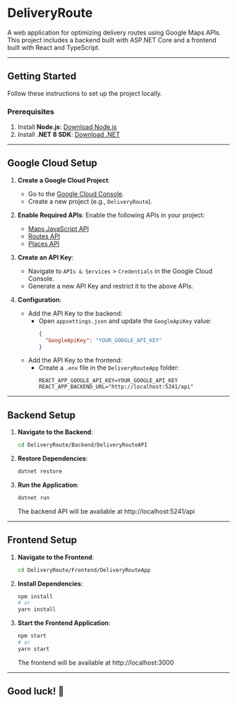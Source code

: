 # DeliveryRoute

A web application for optimizing delivery routes using Google Maps APIs. This project includes a backend built with ASP.NET Core and a frontend built with React and TypeScript.

---

## Getting Started

Follow these instructions to set up the project locally.

### Prerequisites

1. Install **Node.js**: [Download Node.js](https://nodejs.org/)
2. Install **.NET 8 SDK**: [Download .NET](https://dotnet.microsoft.com/download)

---

## Google Cloud Setup

1. **Create a Google Cloud Project**:
   - Go to the [Google Cloud Console](https://console.cloud.google.com/).
   - Create a new project (e.g., `DeliveryRoute`).

2. **Enable Required APIs**:
   Enable the following APIs in your project:
   - [Maps JavaScript API](https://console.cloud.google.com/marketplace/product/google/maps-backend.googleapis.com)
   - [Routes API](https://console.cloud.google.com/marketplace/product/google/routes.googleapis.com)
   - [Places API](https://console.cloud.google.com/apis/library/places-backend.googleapis.com)

3. **Create an API Key**:
   - Navigate to `APIs & Services` > `Credentials` in the Google Cloud Console.
   - Generate a new API Key and restrict it to the above APIs.

4. **Configuration**:
   - Add the API Key to the backend:
     - Open `appsettings.json` and update the `GoogleApiKey` value:
       ```json
       {
         "GoogleApiKey": "YOUR_GOOGLE_API_KEY"
       }
       ```
   - Add the API Key to the frontend:
     - Create a `.env` file in the `DeliveryRouteApp` folder:
       ```env
       REACT_APP_GOOGLE_API_KEY=YOUR_GOOGLE_API_KEY
       REACT_APP_BACKEND_URL="http://localhost:5241/api"
       ```

---

## Backend Setup

1. **Navigate to the Backend**:
   ```bash
   cd DeliveryRoute/Backend/DeliveryRouteAPI
   ```
2. **Restore Dependencies**:
   ```bash
   dotnet restore
   ```
3. **Run the Application**:
   ```bash
   dotnet run
   ```
   The backend API will be available at http://localhost:5241/api

---

## Frontend Setup

1. **Navigate to the Frontend**:
   ```bash
   cd DeliveryRoute/Frontend/DeliveryRouteApp
   ```
2. **Install Dependencies**:
   ```bash
   npm install
   # or
   yarn install
   ```
3. **Start the Frontend Application**:
   ```bash
   npm start
   # or
   yarn start
   ```
   The frontend will be available at http://localhost:3000

---

## Good luck! 🚀
